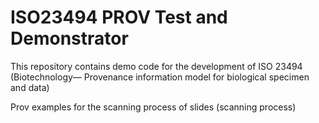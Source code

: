 # ISO23494 PROV Test and Demonstrator

This repository contains demo code for the development of ISO 23494 (Biotechnology— Provenance information model for biological specimen and data) 

Prov examples for the scanning process of slides (scanning process)



